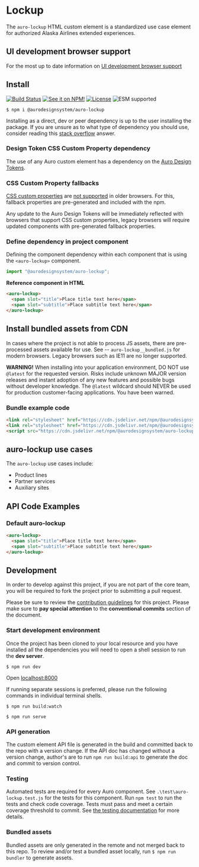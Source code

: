 <!--
The README.md file is a compiled document. No edits should be made directly to this file.

README.md is created by running `npm run build:docs`.

This file is generated based on a template fetched from
`https://raw.githubusercontent.com/AlaskaAirlines/WC-Generator/master/componentDocs/README.md`
and copied to `./componentDocs/README.md` each time the the docs are compiled.

The following sections are editable by making changes to the following files:

| SECTION                | DESCRIPTION                                       | FILE LOCATION                       |
|------------------------|---------------------------------------------------|-------------------------------------|
| Description            | Description of the component                      | `./docs/partials/description.md`    |
| Use Cases              | Examples for when to use this component           | `./docs/partials/useCases.md`       |
| Additional Information | For use to add any component specific information | `./docs/partials/readmeAddlInfo.md` |
| Component Example Code | HTML sample code of the components use            | `./apiExamples/basic.html`          |
-->

# Lockup

<!-- AURO-GENERATED-CONTENT:START (FILE:src=./../docs/partials/description.md) -->
<!-- The below content is automatically added from ./../docs/partials/description.md -->
The `auro-lockup` HTML custom element is a standardized use case element for authorized Alaska Airlines extended experiences.
<!-- AURO-GENERATED-CONTENT:END -->
<!-- AURO-GENERATED-CONTENT:START (FILE:src=./../docs/partials/readmeAddlInfo.md) -->
<!-- The below content is automatically added from ./../docs/partials/readmeAddlInfo.md -->
<!-- AURO-GENERATED-CONTENT This file is to be used for any additional content that should be included in the README.md which is specific to this component. -->
<!-- AURO-GENERATED-CONTENT:END -->

## UI development browser support

<!-- AURO-GENERATED-CONTENT:START (REMOTE:url=https://raw.githubusercontent.com/AlaskaAirlines/WC-Generator/master/componentDocs/partials/browserSupport.md) -->
For the most up to date information on [UI development browser support](https://auro.alaskaair.com/support/browsersSupport)

<!-- AURO-GENERATED-CONTENT:END -->

## Install

<!-- AURO-GENERATED-CONTENT:START (REMOTE:url=https://raw.githubusercontent.com/AlaskaAirlines/WC-Generator/master/componentDocs/partials/usage/componentInstall_esm.md) -->
[![Build Status](https://img.shields.io/github/actions/workflow/status/AlaskaAirlines/auro-lockup/testPublish.yml?style=for-the-badge)](https://github.com/AlaskaAirlines/auro-lockup/actions/workflows/testPublish.yml)
[![See it on NPM!](https://img.shields.io/npm/v/@aurodesignsystem/auro-lockup?style=for-the-badge&color=orange)](https://www.npmjs.com/package/@aurodesignsystem/auro-lockup)
[![License](https://img.shields.io/npm/l/@aurodesignsystem/auro-lockup?color=blue&style=for-the-badge)](https://www.apache.org/licenses/LICENSE-2.0)
![ESM supported](https://img.shields.io/badge/ESM-compatible-FFE900?style=for-the-badge)

```shell
$ npm i @aurodesignsystem/auro-lockup
```

Installing as a direct, dev or peer dependency is up to the user installing the package. If you are unsure as to what type of dependency you should use, consider reading this [stack overflow](https://stackoverflow.com/questions/18875674/whats-the-difference-between-dependencies-devdependencies-and-peerdependencies) answer.

<!-- AURO-GENERATED-CONTENT:END -->

### Design Token CSS Custom Property dependency

<!-- AURO-GENERATED-CONTENT:START (REMOTE:url=https://raw.githubusercontent.com/AlaskaAirlines/WC-Generator/master/componentDocs/partials/development/designTokens.md) -->
The use of any Auro custom element has a dependency on the [Auro Design Tokens](https://auro.alaskaair.com/getting-started/developers/design-tokens).

<!-- AURO-GENERATED-CONTENT:END -->

### CSS Custom Property fallbacks

<!-- AURO-GENERATED-CONTENT:START (REMOTE:url=https://raw.githubusercontent.com/AlaskaAirlines/WC-Generator/master/componentDocs/partials/usage/cssFallbacks.md) -->
[CSS custom properties](https://developer.mozilla.org/en-US/docs/Web/CSS/Using_CSS_custom_properties) are [not supported](https://auro.alaskaair.com/support/custom-properties) in older browsers. For this, fallback properties are pre-generated and included with the npm.

Any update to the Auro Design Tokens will be immediately reflected with browsers that support CSS custom properties, legacy browsers will require updated components with pre-generated fallback properties.

<!-- AURO-GENERATED-CONTENT:END -->

### Define dependency in project component

<!-- AURO-GENERATED-CONTENT:START (REMOTE:url=https://raw.githubusercontent.com/AlaskaAirlines/WC-Generator/master/componentDocs/partials/usage/componentImportDescription.md) -->
Defining the component dependency within each component that is using the `<auro-lockup>` component.

<!-- AURO-GENERATED-CONTENT:END -->
<!-- AURO-GENERATED-CONTENT:START (REMOTE:url=https://raw.githubusercontent.com/AlaskaAirlines/WC-Generator/master/componentDocs/partials/usage/componentImport.md) -->

```js
import "@aurodesignsystem/auro-lockup";
```

<!-- AURO-GENERATED-CONTENT:END -->
**Reference component in HTML**
<!-- AURO-GENERATED-CONTENT:START (CODE:src=./../apiExamples/basic.html) -->
<!-- The below code snippet is automatically added from ./../apiExamples/basic.html -->

```html
<auro-lockup>
  <span slot="title">Place title text here</span>
  <span slot="subtitle">Place subtitle text here</span>
</auro-lockup>
```
<!-- AURO-GENERATED-CONTENT:END -->

## Install bundled assets from CDN

<!-- AURO-GENERATED-CONTENT:START (REMOTE:url=https://raw.githubusercontent.com/AlaskaAirlines/WC-Generator/master/componentDocs/partials/usage/bundleInstallDescription.md) -->
In cases where the project is not able to process JS assets, there are pre-processed assets available for use. See -- `auro-lockup__bundled.js` for modern browsers. Legacy browsers such as IE11 are no longer supported.

**WARNING!** When installing into your application environment, DO NOT use `@latest` for the requested version. Risks include unknown MAJOR version releases and instant adoption of any new features and possible bugs without developer knowledge. The `@latest` wildcard should NEVER be used for production customer-facing applications. You have been warned.

<!-- AURO-GENERATED-CONTENT:END -->

### Bundle example code

<!-- AURO-GENERATED-CONTENT:START (REMOTE:url=https://raw.githubusercontent.com/AlaskaAirlines/WC-Generator/master/componentDocs/partials/usage/bundleUseModBrowsers.md) -->

```html
<link rel="stylesheet" href="https://cdn.jsdelivr.net/npm/@aurodesignsystem/design-tokens@4.3.0/dist/tokens/CSSCustomProperties.css" />
<link rel="stylesheet" href="https://cdn.jsdelivr.net/npm/@aurodesignsystem/webcorestylesheets@5.0.8/dist/bundled/essentials.css" />
<script src="https://cdn.jsdelivr.net/npm/@aurodesignsystem/auro-lockup@3.0.4/dist/auro-lockup__bundled.js" type="module"></script>
```

<!-- AURO-GENERATED-CONTENT:END -->

## auro-lockup use cases

<!-- AURO-GENERATED-CONTENT:START (FILE:src=./../docs/partials/useCases.md) -->
<!-- The below content is automatically added from ./../docs/partials/useCases.md -->
The `auro-lockup` use cases include:

* Product lines
* Partner services
* Auxiliary sites
<!-- AURO-GENERATED-CONTENT:END -->

## API Code Examples

### Default auro-lockup

<!-- AURO-GENERATED-CONTENT:START (CODE:src=./../apiExamples/basic.html) -->
<!-- The below code snippet is automatically added from ./../apiExamples/basic.html -->

```html
<auro-lockup>
  <span slot="title">Place title text here</span>
  <span slot="subtitle">Place subtitle text here</span>
</auro-lockup>
```
<!-- AURO-GENERATED-CONTENT:END -->

## Development

<!-- AURO-GENERATED-CONTENT:START (REMOTE:url=https://raw.githubusercontent.com/AlaskaAirlines/WC-Generator/master/componentDocs/partials/development/developmentDescription.md) -->
In order to develop against this project, if you are not part of the core team, you will be required to fork the project prior to submitting a pull request.

Please be sure to review the [contribution guidelines](https://auro.alaskaair.com/contributing) for this project. Please make sure to **pay special attention** to the **conventional commits** section of the document.

<!-- AURO-GENERATED-CONTENT:END -->

### Start development environment

<!-- AURO-GENERATED-CONTENT:START (REMOTE:url=https://raw.githubusercontent.com/AlaskaAirlines/WC-Generator/master/componentDocs/partials/development/localhost.md) -->
Once the project has been cloned to your local resource and you have installed all the dependencies you will need to open a shell session to run the **dev server**.

```shell
$ npm run dev
```

Open [localhost:8000](http://localhost:8000/)

If running separate sessions is preferred, please run the following commands in individual terminal shells.

```shell
$ npm run build:watch

$ npm run serve
```

<!-- AURO-GENERATED-CONTENT:END -->

### API generation

<!-- AURO-GENERATED-CONTENT:START (REMOTE:url=https://raw.githubusercontent.com/AlaskaAirlines/WC-Generator/master/componentDocs/partials/development/api.md) -->
The custom element API file is generated in the build and committed back to the repo with a version change. If the API doc has changed without a version change, author's are to run `npm run build:api` to generate the doc and commit to version control.

<!-- AURO-GENERATED-CONTENT:END -->

### Testing

<!-- AURO-GENERATED-CONTENT:START (REMOTE:url=https://raw.githubusercontent.com/AlaskaAirlines/WC-Generator/master/componentDocs/partials/development/testing.md) -->
Automated tests are required for every Auro component. See `.\test\auro-lockup.test.js` for the tests for this component. Run `npm test` to run the tests and check code coverage. Tests must pass and meet a certain coverage threshold to commit. See [the testing documentation](https://auro.alaskaair.com/support/tests) for more details.

<!-- AURO-GENERATED-CONTENT:END -->

### Bundled assets

<!-- AURO-GENERATED-CONTENT:START (REMOTE:url=https://raw.githubusercontent.com/AlaskaAirlines/WC-Generator/master/componentDocs/partials/development/bundles.md) -->
Bundled assets are only generated in the remote and not merged back to this repo. To review and/or test a bundled asset locally, run `$ npm run bundler` to generate assets.

<!-- AURO-GENERATED-CONTENT:END -->
